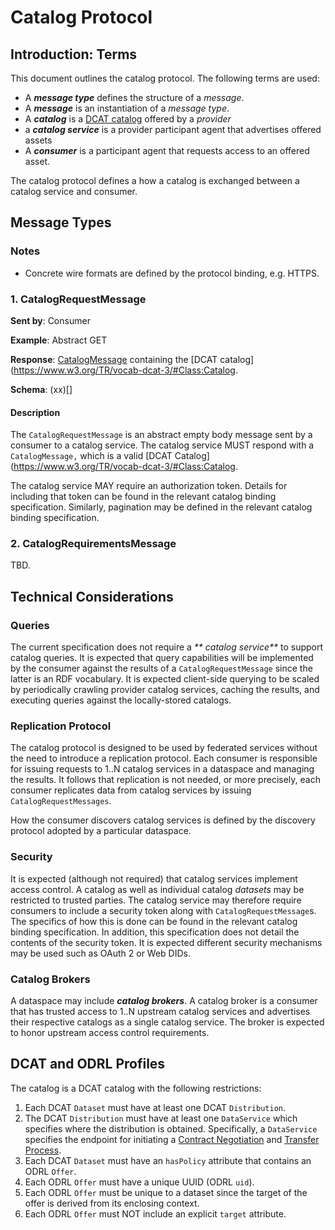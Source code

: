 # Catalog Protocol

## Introduction: Terms

This document outlines the catalog protocol. The following terms are used:

- A _**message type**_ defines the structure of a _message_.
- A _**message**_  is an instantiation of a _message type_.
- A _**catalog**_ is a [DCAT catalog](https://www.w3.org/TR/vocab-dcat-3/) offered by a _provider_ 
- a _**catalog service**_ is a provider participant agent that advertises offered assets
- A _**consumer**_ is a participant agent that requests access to an offered asset.

The catalog protocol defines a how a catalog is exchanged between a catalog service and consumer.

## Message Types

### Notes
- Concrete wire formats are defined by the protocol binding, e.g. HTTPS. 

### 1. CatalogRequestMessage

**Sent by**: Consumer

**Example**: Abstract GET

**Response**: [CatalogMessage](./message/catalog.message.json) containing the [DCAT catalog](https://www.w3.org/TR/vocab-dcat-3/#Class:Catalog. 

**Schema**: (xx)[]

#### Description

The `CatalogRequestMessage` is an abstract empty body message sent by a consumer to a catalog service. The catalog service MUST respond with a `CatalogMessage,` which is a 
valid [DCAT Catalog](https://www.w3.org/TR/vocab-dcat-3/#Class:Catalog.

The catalog service MAY require an authorization token. Details for including that token can be found in the relevant catalog binding specification. Similarly, pagination may
be defined in the relevant catalog binding specification.
                            

### 2. CatalogRequirementsMessage
TBD.                               
   
## Technical Considerations

### Queries

The current specification does not require a _** catalog service**_ to support catalog queries. It is expected that query capabilities will be implemented by the consumer against the 
results of a `CatalogRequestMessage` since the latter is an RDF vocabulary. It is expected client-side querying to be scaled by periodically crawling provider catalog services,
caching the results, and executing queries against the locally-stored catalogs.    

### Replication Protocol

The catalog protocol is designed to be used by federated services without the need to introduce a replication protocol. Each consumer is responsible for issuing requests
to 1..N catalog services in a dataspace and managing the results. It follows that replication is not needed, or more precisely, each consumer replicates data from 
catalog services by issuing `CatalogRequestMessages`.  

How the consumer discovers catalog services is defined by the discovery protocol adopted by a particular dataspace. 

### Security

It is expected (although not required) that catalog services implement access control. A catalog as well as individual catalog _datasets_ may be restricted to trusted parties.
The catalog service may therefore require consumers to include a security token along with `CatalogRequestMessage`s. The specifics of how this is done can be found in the relevant 
catalog binding specification. In addition, this specification does not detail the contents of the security token. It is expected different security mechanisms may be used such
as OAuth 2 or Web DIDs.

### Catalog Brokers

A dataspace may include _**catalog brokers**_. A catalog broker is a consumer that has trusted access to 1..N upstream catalog services and advertises their respective catalogs as a
single catalog service. The broker is expected to honor upstream access control requirements.

## DCAT and ODRL Profiles

The catalog is a DCAT catalog with the following restrictions:

1. Each DCAT `Dataset` must have at least one DCAT `Distribution`. 
2. The DCAT `Distribution` must have at least one `DataService` which specifies where the distribution is obtained. Specifically, a `DataService` specifies the endpoint for 
   initiating a [Contract Negotiation](../negotiation/contract.negotiation.protocol.md) and [Transfer Process](TBD).
3. Each DCAT `Dataset` must have an `hasPolicy` attribute that contains an ODRL `Offer`.
4. Each ODRL `Offer` must have a unique UUID (ODRL `uid`).
5. Each ODRL `Offer` must be unique to a dataset since the target of the offer is derived from its enclosing context.
6. Each ODRL `Offer` must NOT include an explicit `target` attribute. 

